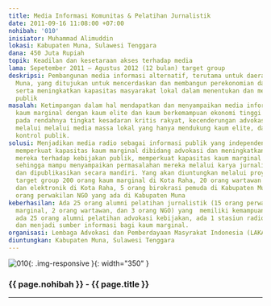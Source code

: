 ```yaml
---
title: Media Informasi Komunitas & Pelatihan Jurnalistik
date: 2011-09-16 11:08:00 +07:00
nohibah: '010'
inisiator: Muhammad Alimuddin
lokasi: Kabupaten Muna, Sulawesi Tenggara
dana: 450 Juta Rupiah
topik: Keadilan dan kesetaraan akses terhadap media
lama: Sepetember 2011 – Agustus 2012 (12 bulan) target group
deskripsi: Pembangunan media informasi alternatif, terutama untuk daerah Kabupaten
  Muna, yang ditujukan untuk mencerdaskan dan membangun perekonomian daerah marjinal,
  serta meningkatkan kapasitas masyarakat lokal dalam menentukan dan mengubah kebijakan
  publik
masalah: Ketimpangan dalam hal mendapatkan dan menyampaikan media informasi antara
  kaum marginal dengan kaum elite dan kaum berkemampuan ekonomi tinggi yang berimplikasi
  pada rendahnya tingkat kesadaran kritis rakyat, kecenderungan advokasi dan kampanye
  melalui melalui media massa lokal yang hanya mendukung kaum elite, dan lemahnya
  kontrol publik.
solusi: Menjadikan media radio sebagai informasi publik yang independen dan demokratis,
  memperkuat kapasitas kaum marginal dibidang advokasi dan meningkatkan pemahaman
  mereka terhadap kebijakan publik, memperkuat kapasitas kaum marginal dibidang jurnalistik
  sehingga mampu menyampaikan permasalahan mereka melalui karya jurnalistik yang dikelola
  dan dipublikasikan secara mandiri. Yang akan diuntungkan melalui proyek ini adalah
  target group 200 orang kaum marginal di Kota Raha, 20 orang wartawan media cetak
  dan elektronik di Kota Raha, 5 orang birokrasi pemuda di Kabupaten Muna, dan 25
  orang perwakilan NGO yang ada di Kabupaten Muna
keberhasilan: Ada 25 orang alumni pelatihan jurnalistik (15 orang perwakilan kaum
  marginal, 2 orang wartawan, dan 3 orang NGO) yang  memiliki kemampuan jurnalistik,
  ada 25 orang alumni pelatihan advokasi kebijakan, ada 1 stasiun radio FM yang menyampaikan
  dan menjadi sumber informasi bagi kaum marginal.
organisasi: Lembaga Advokasi dan Pemberdayaan Masyrakat Indonesia (LAKAS - PERMAI)
diuntungkan: Kabupaten Muna, Sulawesi Tenggara
---
```


![010](/static/img/hibahcmb/010.png){: .img-responsive }{: width="350" }

### {{ page.nohibah }} - {{ page.title }}

---
